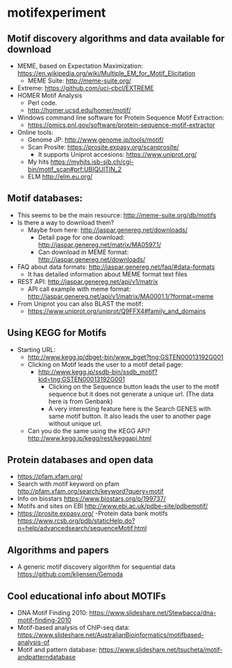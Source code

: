 # motifexperiment


## Motif discovery algorithms and data available for download

- MEME, based on Expectation Maximization: https://en.wikipedia.org/wiki/Multiple_EM_for_Motif_Elicitation
  - MEME Suite: http://meme-suite.org/
- Extreme: https://github.com/uci-cbcl/EXTREME
- HOMER Motif Analysis
  - Perl code.
  - http://homer.ucsd.edu/homer/motif/
- Windows command line software for Protein Sequence Motif Extraction:
  - https://omics.pnl.gov/software/protein-sequence-motif-extractor
- Online tools:
  - Genome JP: http://www.genome.jp/tools/motif/
  - Scan Prosite: https://prosite.expasy.org/scanprosite/
    - It supports Uniprot accesions: https://www.uniprot.org/
   - My hits https://myhits.isb-sib.ch/cgi-bin/motif_scan#prf:UBIQUITIN_2
   - ELM http://elm.eu.org/
   
   
## Motif databases: 
  - This seems to be the main resource: http://meme-suite.org/db/motifs
  - Is there a way to download them?
    - Maybe from here: http://jaspar.genereg.net/downloads/
      - Detail page for one download: http://jaspar.genereg.net/matrix/MA0597.1/
      - Can download in MEME format: http://jaspar.genereg.net/downloads/
  - FAQ about data formats: http://jaspar.genereg.net/faq/#data-formats
    - It has detailed information about MEME format text files
  - REST API: http://jaspar.genereg.net/api/v1/matrix
    - API call example with meme format: http://jaspar.genereg.net/api/v1/matrix/MA0001.1/?format=meme
  - From Uniprot you can also BLAST the motif:
    - https://www.uniprot.org/uniprot/Q9FFX4#family_and_domains

## Using KEGG for Motifs
  - Starting URL:
    - http://www.kegg.jp/dbget-bin/www_bget?tng:GSTEN00013192G001
    - Clicking on Motif leads the user to a motif detail page:
      - http://www.kegg.jp/ssdb-bin/ssdb_motif?kid=tng:GSTEN00013192G001
        - Clicking on the Sequence button leads the user to the motif sequence but it does not generate a unique url. (The data here is from Genbank)
        - A very interesting feature here is the Search GENES with same motif button. It also leads the user to another page without unique url.
    - Can you do the same using the KEGG API? http://www.kegg.jp/kegg/rest/keggapi.html
    
 ## Protein databases and open data
 
-  https://pfam.xfam.org/
- Search with motif keyword on pfam http://pfam.xfam.org/search/keyword?query=motif
- Info on biostars https://www.biostars.org/p/199737/
- Motifs and sites on EBI http://www.ebi.ac.uk/pdbe-site/pdbemotif/
-  https://prosite.expasy.org/
-Protein data bank motifs https://www.rcsb.org/pdb/staticHelp.do?p=help/advancedsearch/sequenceMotif.html
 
 ## Algorithms and papers
 
 - A generic motif discovery algorithm for sequential data https://github.com/kljensen/Gemoda

 
 ## Cool educational info about MOTIFs
 
- DNA Motif Finding 2010: https://www.slideshare.net/Stewbacca/dna-motif-finding-2010
- Motif-based analysis of ChIP-seq data: https://www.slideshare.net/AustralianBioinformatics/motifbased-analysis-of
- Motif and pattern database: https://www.slideshare.net/tsucheta/motif-andpatterndatabase


